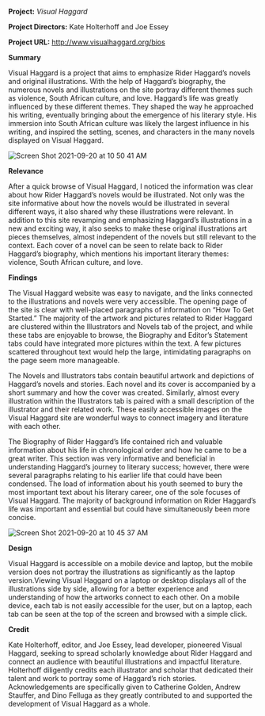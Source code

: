 **Project:** _Visual Haggard_

**Project Directors:** Kate Holterhoff and Joe Essey

**Project URL:** http://www.visualhaggard.org/bios

**Summary**

Visual Haggard is a project that aims to emphasize Rider Haggard’s novels and original illustrations. With the help of Haggard’s biography, the numerous novels and illustrations on the site portray different themes such as violence, South African culture, and love. Haggard’s life was greatly influenced by these different themes. They shaped the way he approached his writing, eventually bringing about the emergence of his literary style. His immersion into South African culture was likely the largest influence in his writing, and inspired the setting, scenes, and characters in the many novels displayed on Visual Haggard.

![Screen Shot 2021-09-20 at 10 50 41 AM](https://user-images.githubusercontent.com/89642987/134024494-eb24987d-1300-49f2-b381-a761fcc648e4.png)

**Relevance**

After a quick browse of Visual Haggard, I noticed the information was clear about how Rider Haggard’s novels would be illustrated. Not only was the site informative about how the novels would be illustrated in several different ways, it also shared why these illustrations were relevant. In addition to this site revamping and emphasizing Haggard’s illustrations in a new and exciting way, it also seeks to make these original illustrations art pieces themselves, almost independent of the novels but still relevant to the context. Each cover of a novel can be seen to relate back to Rider Haggard’s biography, which mentions his important literary themes: violence, South African culture, and love.

**Findings**

The Visual Haggard website was easy to navigate, and the links connected to the illustrations and novels were very accessible. The opening page of the site is clear with well-placed paragraphs of information on “How To Get Started.” The majority of the artwork and pictures related to Rider Haggard are clustered within the Illustrators and Novels tab of the project, and while these tabs are enjoyable to browse, the Biography and Editor’s Statement tabs could have integrated more pictures within the text. A few pictures scattered throughout text would help the large, intimidating paragraphs on the page seem more manageable. 

The Novels and Illustrators tabs contain beautiful artwork and depictions of Haggard’s novels and stories. Each novel and its cover is accompanied by a short summary and how the cover was created. Similarly, almost every illustration within the Illustrators tab is paired with a small description of the illustrator and their related work. These easily accessible images on the Visual Haggard site are wonderful ways to connect imagery and literature with each other. 

The Biography of Rider Haggard’s life contained rich and valuable information about his life in chronological order and how he came to be a great writer. This section was very informative and beneficial in understanding Haggard’s journey to literary success; however, there were several paragraphs relating to his earlier life that could have been condensed. The load of information about his youth seemed to bury the most important text about his literary career, one of the sole focuses of Visual Haggard. The majority of background information on Rider Haggard’s life was important and essential but could have simultaneously been more concise. 

![Screen Shot 2021-09-20 at 10 45 37 AM](https://user-images.githubusercontent.com/89642987/134024565-2260a529-f071-4336-8883-791f7ed273b0.png)

**Design**

Visual Haggard is accessible on a mobile device and laptop, but the mobile version does not portray the illustrations as significantly as the laptop version.Viewing Visual Haggard on a laptop or desktop displays all of the illustrations side by side, allowing for a better experience and understanding of how the artworks connect to each other. On a mobile device, each tab is not easily accessible for the user, but on a laptop, each tab can be seen at the top of the screen and browsed with a simple click.

**Credit**

Kate Holterhoff, editor, and Joe Essey, lead developer, pioneered Visual Haggard, seeking to spread scholarly knowledge about Rider Haggard and connect an audience with beautiful illustrations and impactful literature. Holterhoff diligently credits each illustrator and scholar that dedicated their talent and work to portray some of Haggard’s rich stories. Acknowledgements are specifically given to Catherine Golden, Andrew Stauffer, and Dino Felluga as they greatly contributed to and supported the development of Visual Haggard as a whole.

